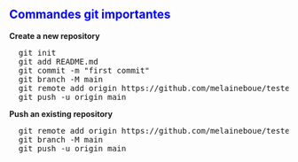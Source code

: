 
<h2 style="color:blue">Commandes git importantes</h2>
<p>
  <strong>Create a new repository</strong>
</p>

<pre>
  git init
  git add README.md
  git commit -m "first commit"
  git branch -M main
  git remote add origin https://github.com/melaineboue/testerencore.git
  git push -u origin main
</pre>


<p>
  <strong>Push an existing repository</strong>
</p>

<pre>
  git remote add origin https://github.com/melaineboue/testerencore.git
  git branch -M main
  git push -u origin main
</pre>
